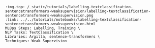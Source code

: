 ```{grid-item-card} 🧱 Extending weak supervision workflows with sentence embeddings
:img-top: /_static/tutorials/labelling-textclassification-sentencetransformers-weaksupervision/labelling-textclassification-sentencetransformers-weaksupervision.png
:link: ../../tutorials/notebooks/labelling-textclassification-sentencetransformers-weaksupervision.html
MLOps Steps: Labelling, Training \
NLP Tasks: TextClassification \
Libraries: Argilla, sentence-transformers \
Techniques: Weak Supervision
```
